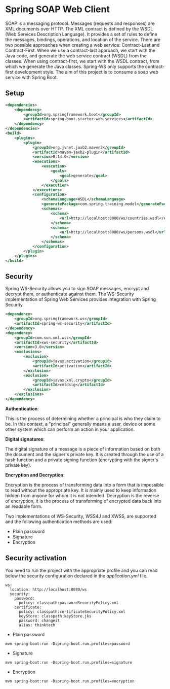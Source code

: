 # Spring SOAP Web Client

SOAP is a messaging protocol. Messages (requests and responses) are XML documents over HTTP. The XML contract is defined by the WSDL (Web Services Description Language). It provides a set of rules to define the messages, bindings, operations, and location of the service.
There are two possible approaches when creating a web service: Contract-Last and Contract-First. When we use a contract-last approach, we start with the Java code, and generate the web service contract (WSDL) from the classes. When using contract-first, we start with the WSDL contract, from which we generate the Java classes.
Spring-WS only supports the contract-first development style. The aim of this project is to consume a soap web service with Spring Boot.

## Setup

```xml
<dependencies>
    <dependency>
        <groupId>org.springframework.boot</groupId>
        <artifactId>spring-boot-starter-web-services</artifactId>
    </dependency>
</dependencies>
<build>
    <plugins>
        <plugin>
            <groupId>org.jvnet.jaxb2.maven2</groupId>
            <artifactId>maven-jaxb2-plugin</artifactId>
            <version>0.14.0</version>
            <executions>
                <execution>
                    <goals>
                        <goal>generate</goal>
                    </goals>
                </execution>
            </executions>
            <configuration>
                <schemaLanguage>WSDL</schemaLanguage>
                <generatePackage>com.spring.training.model</generatePackage>
                <schemas>
                    <schema>
                        <url>http://localhost:8080/ws/countries.wsdl</url>
                    </schema>
                    <schema>
                        <url>http://localhost:8080/ws/persons.wsdl</url>
                    </schema>
                </schemas>
            </configuration>
        </plugin>
    </plugins>
</build>
```


## Security

Spring WS-Security allows you to sign SOAP messages, encrypt and decrypt them, or authenticate against them. The WS-Security implementation of Spring Web Services provides integration with Spring Security.

```xml
<dependency>
    <groupId>org.springframework.ws</groupId>
    <artifactId>spring-ws-security</artifactId>
</dependency>
<dependency>
    <groupId>com.sun.xml.wss</groupId>
    <artifactId>xws-security</artifactId>
    <version>3.0</version>
    <exclusions>
        <exclusion>
            <groupId>javax.activation</groupId>
            <artifactId>activation</artifactId>
        </exclusion>
        <exclusion>
            <groupId>javax.xml.crypto</groupId>
            <artifactId>xmldsig</artifactId>
        </exclusion>
    </exclusions>
</dependency>
```
**Authentication**: 

This is the process of determining whether a principal is who they claim to be. In this context, a "principal" generally means a user, device or some other system which can perform an action in your application.

**Digital signatures**:  

The digital signature of a message is a piece of information based on both the document and the signer's private key. It is created through the use of a hash function and a private signing function (encrypting with the signer's private key).

**Encryption and Decryption**:  

Encryption is the process of transforming data into a form that is impossible to read without the appropriate key. 
It is mainly used to keep information hidden from anyone for whom it is not intended. Decryption is the reverse of encryption, it is the process of transforming of encrypted data back into an readable form. 

Two implementations of WS-Security, WSS4J and XWSS, are supported and the following authentication methods are used: 

- Plain password
- Signature
- Encryption

## Security activation

You need to run the project with the appropriate profile and you can read below the security configuration declared in the *application.yml* file.

```
ws:
  location: http://localhost:8080/ws
  security:
    password:
      policy: classpath:passwordSecurityPolicy.xml
    certificate:
      policy: classpath:certificateSecurityPolicy.xml
      keyStore: classpath:keyStore.jks
      password: changeit
      alias: thinktech
```
 
- Plain password

```
mvn spring-boot:run -Dspring-boot.run.profiles=password
```

- Signature

```
mvn spring-boot:run -Dspring-boot.run.profiles=signature
```

- Encryption 

```
mvn spring-boot:run -Dspring-boot.run.profiles=encryption
```